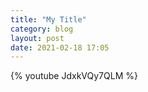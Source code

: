 ```yaml
---
title: "My Title"
category: blog
layout: post
date: 2021-02-18 17:05
---
```

{% youtube JdxkVQy7QLM %}
